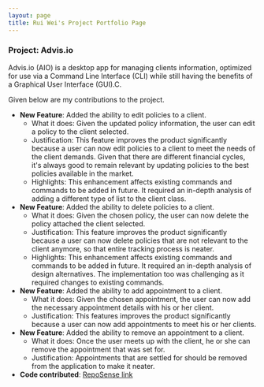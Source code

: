 ```yaml
---
layout: page
title: Rui Wei's Project Portfolio Page
---
```


### Project: Advis.io

Advis.io (AIO) is a desktop app for managing clients information, optimized for use via a Command Line Interface (CLI) while still having the benefits of a Graphical User Interface (GUI).C.

Given below are my contributions to the project.

* **New Feature**: Added the ability to edit policies to a client.
  * What it does: Given the updated policy information, the user can edit a policy to the client selected.
  * Justification: This feature improves the product significantly because a user can now edit policies to a client to meet the needs of the client demands. Given that there are different financial cycles, it's always good to remain relevant by updating policies to the best policies available in the market.
  * Highlights: This enhancement affects existing commands and commands to be added in future. It required an
    in-depth analysis of adding a different type of list to the client class.
* **New Feature**: Added the ability to delete policies to a client.
  * What it does: Given the chosen policy, the user can now delete the policy attached the client selected.
  * Justification: This feature improves the product significantly because a user can now delete policies that are not relevant to the client anymore, so that entire tracking process is neater.
  * Highlights: This enhancement affects existing commands and commands to be added in future. It required an in-depth analysis of design alternatives. The implementation too was challenging as it required changes to existing commands.
* **New Feature**: Added the ability to add appointment to a client.
  * What it does: Given the chosen appointment, the user can now add the necessary appointment details with his or her client.
  * Justification: This features improves the product significantly because a user can now add appointments to meet his or her clients.
* **New Feature**: Added the ability to remove an appointment to a client.
  * What it does: Once the user meets up with the client, he or she can remove the appointment that was set for.
  * Justification: Appointments that are settled for should be removed from the application to make it neater.
* **Code contributed**: [RepoSense link](https://nus-cs2103-ay2223s2.github.io/tp-dashboard/?search=pangrwa&breakdown=true&sort=groupTitle%20dsc&sortWithin=title&since=2023-02-17&timeframe=commit&mergegroup=&groupSelect=groupByRepos&checkedFileTypes=docs~functional-code~test-code~other)

<!--
* **Project management**:
  * Managed releases `v1.3` - `v1.5rc` (3 releases) on GitHub

* **Enhancements to existing features**:
  * Updated the GUI color scheme (Pull requests [\#33](), [\#34]())
  * Wrote additional tests for existing features to increase coverage from 88% to 92% (Pull requests [\#36](), [\#38]())

* **Documentation**:
  * User Guide:
    * Added documentation for the features `delete` and `find` [\#72]()
    * Did cosmetic tweaks to existing documentation of features `clear`, `exit`: [\#74]()
  * Developer Guide:
    * Added implementation details of the `delete` feature.

* **Community**:
  * PRs reviewed (with non-trivial review comments): [\#12](), [\#32](), [\#19](), [\#42]()
  * Contributed to forum discussions (examples: [1](), [2](), [3](), [4]())
  * Reported bugs and suggestions for other teams in the class (examples: [1](), [2](), [3]())
  * Some parts of the history feature I added was adopted by several other class mates ([1](), [2]())

* **Tools**:
  * Integrated a third party library (Natty) to the project ([\#42]())
  * Integrated a new Github plugin (CircleCI) to the team repo

* _{you can add/remove categories in the list above}_
-->

